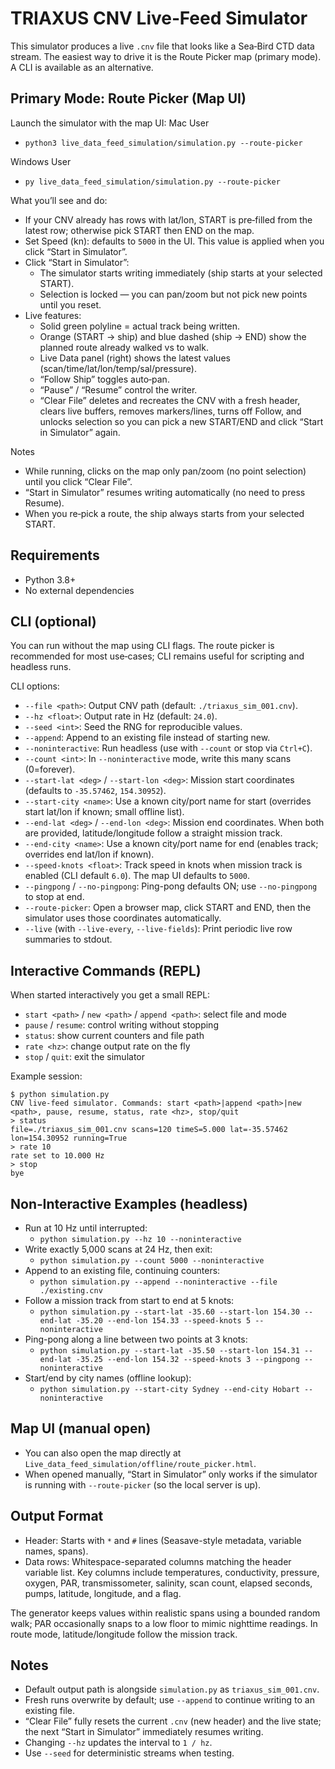 # TRIAXUS CNV Live‑Feed Simulator

This simulator produces a live `.cnv` file that looks like a Sea‑Bird CTD data stream. The easiest way to drive it is the Route Picker map (primary mode). A CLI is available as an alternative.

## Primary Mode: Route Picker (Map UI)

Launch the simulator with the map UI:
Mac User
- `python3 live_data_feed_simulation/simulation.py --route-picker`

Windows User
- `py live_data_feed_simulation/simulation.py --route-picker`

What you’ll see and do:

- If your CNV already has rows with lat/lon, START is pre‑filled from the latest row; otherwise pick START then END on the map.
- Set Speed (kn): defaults to `5000` in the UI. This value is applied when you click “Start in Simulator”.
- Click “Start in Simulator”:
  - The simulator starts writing immediately (ship starts at your selected START).
  - Selection is locked — you can pan/zoom but not pick new points until you reset.
- Live features:
  - Solid green polyline = actual track being written.
  - Orange (START → ship) and blue dashed (ship → END) show the planned route already walked vs to walk.
  - Live Data panel (right) shows the latest values (scan/time/lat/lon/temp/sal/pressure).
  - “Follow Ship” toggles auto‑pan.
  - “Pause” / “Resume” control the writer.
  - “Clear File” deletes and recreates the CNV with a fresh header, clears live buffers, removes markers/lines, turns off Follow, and unlocks selection so you can pick a new START/END and click “Start in Simulator” again.

Notes

- While running, clicks on the map only pan/zoom (no point selection) until you click “Clear File”.
- “Start in Simulator” resumes writing automatically (no need to press Resume).
- When you re‑pick a route, the ship always starts from your selected START.

## Requirements

- Python 3.8+
- No external dependencies

## CLI (optional)

You can run without the map using CLI flags. The route picker is recommended for most use‑cases; CLI remains useful for scripting and headless runs.

CLI options:

- `--file <path>`: Output CNV path (default: `./triaxus_sim_001.cnv`).
- `--hz <float>`: Output rate in Hz (default: `24.0`).
- `--seed <int>`: Seed the RNG for reproducible values.
- `--append`: Append to an existing file instead of starting new.
- `--noninteractive`: Run headless (use with `--count` or stop via `Ctrl+C`).
- `--count <int>`: In `--noninteractive` mode, write this many scans (0=forever).
- `--start-lat <deg>` / `--start-lon <deg>`: Mission start coordinates (defaults to `-35.57462`, `154.30952`).
- `--start-city <name>`: Use a known city/port name for start (overrides start lat/lon if known; small offline list).
- `--end-lat <deg>` / `--end-lon <deg>`: Mission end coordinates. When both are provided, latitude/longitude follow a straight mission track.
- `--end-city <name>`: Use a known city/port name for end (enables track; overrides end lat/lon if known).
- `--speed-knots <float>`: Track speed in knots when mission track is enabled (CLI default `6.0`). The map UI defaults to `5000`.
- `--pingpong` / `--no-pingpong`: Ping-pong defaults ON; use `--no-pingpong` to stop at end.
- `--route-picker`: Open a browser map, click START and END, then the simulator uses those coordinates automatically.
- `--live` (with `--live-every`, `--live-fields`): Print periodic live row summaries to stdout.

## Interactive Commands (REPL)

When started interactively you get a small REPL:

- `start <path>` / `new <path>` / `append <path>`: select file and mode
- `pause` / `resume`: control writing without stopping
- `status`: show current counters and file path
- `rate <hz>`: change output rate on the fly
- `stop` / `quit`: exit the simulator

Example session:

```
$ python simulation.py
CNV live-feed simulator. Commands: start <path>|append <path>|new <path>, pause, resume, status, rate <hz>, stop/quit
> status
file=./triaxus_sim_001.cnv scans=120 timeS=5.000 lat=-35.57462 lon=154.30952 running=True
> rate 10
rate set to 10.000 Hz
> stop
bye
```

## Non‑Interactive Examples (headless)

- Run at 10 Hz until interrupted:
  - `python simulation.py --hz 10 --noninteractive`
- Write exactly 5,000 scans at 24 Hz, then exit:
  - `python simulation.py --count 5000 --noninteractive`
- Append to an existing file, continuing counters:
  - `python simulation.py --append --noninteractive --file ./existing.cnv`
- Follow a mission track from start to end at 5 knots:
  - `python simulation.py --start-lat -35.60 --start-lon 154.30 --end-lat -35.20 --end-lon 154.33 --speed-knots 5 --noninteractive`
- Ping-pong along a line between two points at 3 knots:
  - `python simulation.py --start-lat -35.50 --start-lon 154.31 --end-lat -35.25 --end-lon 154.32 --speed-knots 3 --pingpong --noninteractive`
- Start/end by city names (offline lookup):
  - `python simulation.py --start-city Sydney --end-city Hobart --noninteractive`

## Map UI (manual open)

- You can also open the map directly at `Live_data_feed_simulation/offline/route_picker.html`.
- When opened manually, “Start in Simulator” only works if the simulator is running with `--route-picker` (so the local server is up).

## Output Format

- Header: Starts with `*` and `#` lines (Seasave-style metadata, variable names, spans).
- Data rows: Whitespace-separated columns matching the header variable list. Key columns include temperatures, conductivity, pressure, oxygen, PAR, transmissometer, salinity, scan count, elapsed seconds, pumps, latitude, longitude, and a flag.

The generator keeps values within realistic spans using a bounded random walk; PAR occasionally snaps to a low floor to mimic nighttime readings. In route mode, latitude/longitude follow the mission track.

## Notes

- Default output path is alongside `simulation.py` as `triaxus_sim_001.cnv`.
- Fresh runs overwrite by default; use `--append` to continue writing to an existing file.
- “Clear File” fully resets the current `.cnv` (new header) and the live state; the next “Start in Simulator” immediately resumes writing.
- Changing `--hz` updates the interval to `1 / hz`.
- Use `--seed` for deterministic streams when testing.
